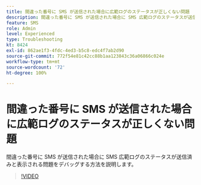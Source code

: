 ```yaml
---
title: 間違った番号に SMS が送信された場合に広範ログのステータスが正しくない問題
description: 間違った番号に SMS が送信された場合に SMS 広範ログのステータスが送信済みと表示される問題をデバッグする方法を説明します。
feature: SMS
role: Admin
level: Experienced
type: Troubleshooting
kt: 8424
exl-id: 862ae1f3-4fdc-4ed3-b5c8-edc4f7ab2d90
source-git-commit: 772f54e81c42cc88b1aa123843c36a06866c024e
workflow-type: tm+mt
source-wordcount: '72'
ht-degree: 100%

---
```


# 間違った番号に SMS が送信された場合に広範ログのステータスが正しくない問題

間違った番号に SMS が送信された場合に SMS 広範ログのステータスが送信済みと表示される問題をデバッグする方法を説明します。

>[!VIDEO](https://video.tv.adobe.com/v/335980?quality=12)
